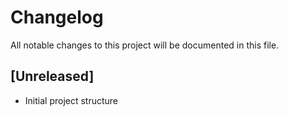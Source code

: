 # Changelog

All notable changes to this project will be documented in this file.

## [Unreleased]
- Initial project structure
